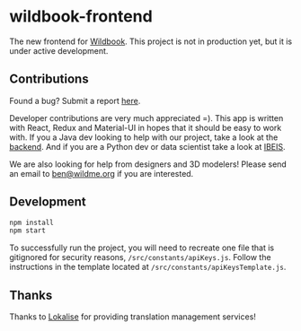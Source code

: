 # wildbook-frontend

The new frontend for [Wildbook](https://github.com/WildbookOrg/Wildbook). This project is not in production yet, but it is under active development.

## Contributions 

Found a bug? Submit a report [here](https://github.com/WildbookOrg/wildbook-frontend/issues/new).

Developer contributions are very much appreciated =). This app is written with React, Redux and Material-UI in hopes that it should be easy to work with. If you a Java dev looking to help with our project, take a look at the [backend](https://github.com/WildbookOrg/Wildbook). And if you are a Python dev or data scientist take a look at [IBEIS](https://github.com/WildbookOrg/ibeis). 

We are also looking for help from designers and 3D modelers! Please send an email to ben@wildme.org if you are interested.

## Development 
```js
npm install 
npm start 
```

To successfully run the project, you will need to recreate one file that is gitignored for security reasons, `/src/constants/apiKeys.js`. Follow the instructions in the template located at `/src/constants/apiKeysTemplate.js`.

## Thanks

Thanks to [Lokalise](https://lokalise.com/) for providing translation management services!

